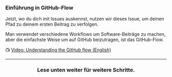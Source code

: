 ### Einführung in GitHub-Flow

Jetzt, wo du dich mit Issues auskennst, nutzen wir dieses Issue, um deinen Pfad zu deinem ersten Beitrag zu verfolgen.

Man verwendet verschiedene Workflows um Software-Beiträge zu machen, aber die einfachste Weise um auf GitHub beizutragen, ist das GitHub-Flow.

:tv: [Video: Understanding the GitHub flow (English)](https://www.youtube.com/watch?v=PBI2Rz-ZOxU)

<hr>
<h3 align="center">Lese unten weiter für weitere Schritte.</h3>
